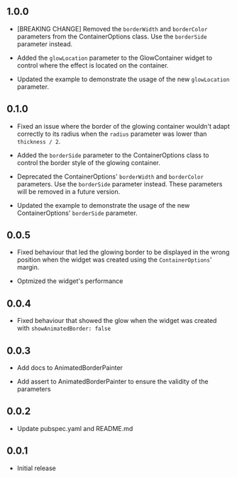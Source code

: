 ## 1.0.0

* [BREAKING CHANGE] Removed the `borderWidth` and `borderColor` parameters from the ContainerOptions class. Use the `borderSide` parameter instead.

* Added the `glowLocation` parameter to the GlowContainer widget to control where the effect is located on the container.

* Updated the example to demonstrate the usage of the new `glowLocation` parameter.


## 0.1.0

* Fixed an issue where the border of the glowing container wouldn't adapt correctly to its radius when the `radius` parameter was lower than `thickness / 2`.

* Added the `borderSide` parameter to the ContainerOptions class to control the border style of the glowing container.

* Deprecated the ContainerOptions' `borderWidth` and `borderColor` parameters. Use the `borderSide` parameter instead. These parameters will be removed in a future version.

* Updated the example to demonstrate the usage of the new ContainerOptions' `borderSide` parameter.


## 0.0.5

* Fixed behaviour that led the glowing border to be displayed in the wrong position when the widget was created using the `ContainerOptions`' margin.

* Optmized the widget's performance

## 0.0.4

* Fixed behaviour that showed the glow when the widget was created with `showAnimatedBorder: false`

## 0.0.3

* Add docs to AnimatedBorderPainter

* Add assert to AnimatedBorderPainter to ensure the validity of the parameters

## 0.0.2

* Update pubspec.yaml and README.md

## 0.0.1

* Initial release
